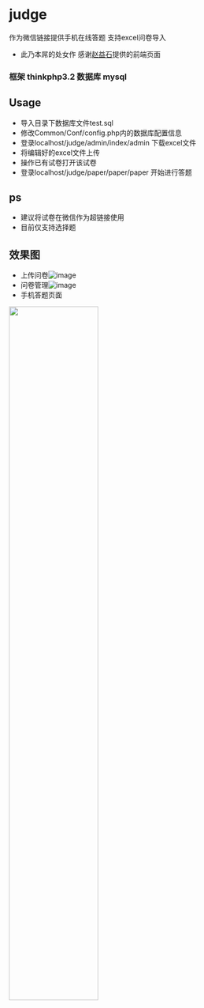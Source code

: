# judge
作为微信链接提供手机在线答题   支持excel问卷导入
  
* 此乃本屌的处女作 感谢[赵益石](https://github.com/Hennessy-zhao)提供的前端页面

### 框架 thinkphp3.2 数据库 mysql

Usage
---------------------------------------------
* 导入目录下数据库文件test.sql
* 修改Common/Conf/config.php内的数据库配置信息
* 登录localhost/judge/admin/index/admin 下载excel文件
* 将编辑好的excel文件上传
* 操作已有试卷打开该试卷
* 登录localhost/judge/paper/paper/paper 开始进行答题

ps
--------------------------
* 建议将试卷在微信作为超链接使用
* 目前仅支持选择题

效果图
----------
* 上传问卷![image](https://github.com/jjs1233/judge/blob/master/Public/images/show1.jpg)
* 问卷管理![image](https://github.com/jjs1233/judge/blob/master/Public/images/show2.png)
* 手机答题页面</br>
<img height="60%" src="https://github.com/jjs1233/judge/blob/master/Public/images/show3.png"/>
